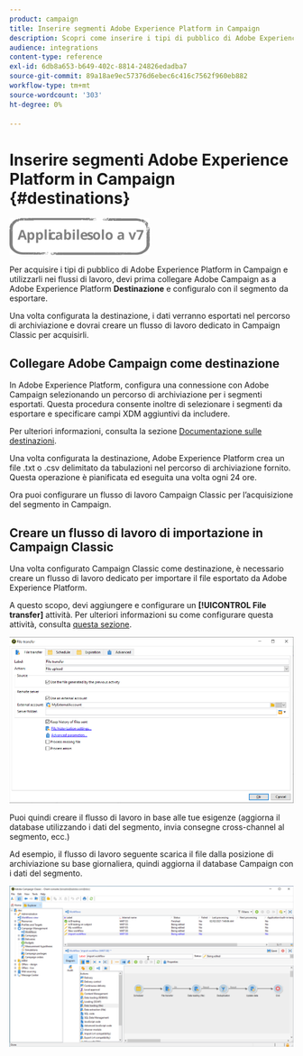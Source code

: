 ```yaml
---
product: campaign
title: Inserire segmenti Adobe Experience Platform in Campaign
description: Scopri come inserire i tipi di pubblico di Adobe Experience Platform in Campaign Classic.
audience: integrations
content-type: reference
exl-id: 6db8a653-b649-402c-8814-24826edadba7
source-git-commit: 89a18ae9ec57376d6ebec6c416c7562f960eb882
workflow-type: tm+mt
source-wordcount: '303'
ht-degree: 0%

---
```


# Inserire segmenti Adobe Experience Platform in Campaign {#destinations}

![](../../assets/v7-only.svg)

Per acquisire i tipi di pubblico di Adobe Experience Platform in Campaign e utilizzarli nei flussi di lavoro, devi prima collegare Adobe Campaign as a Adobe Experience Platform **Destinazione** e configuralo con il segmento da esportare.

Una volta configurata la destinazione, i dati verranno esportati nel percorso di archiviazione e dovrai creare un flusso di lavoro dedicato in Campaign Classic per acquisirli.

## Collegare Adobe Campaign come destinazione

In Adobe Experience Platform, configura una connessione con Adobe Campaign selezionando un percorso di archiviazione per i segmenti esportati. Questa procedura consente inoltre di selezionare i segmenti da esportare e specificare campi XDM aggiuntivi da includere.

Per ulteriori informazioni, consulta la sezione [Documentazione sulle destinazioni](https://experienceleague.adobe.com/docs/experience-platform/destinations/catalog/email-marketing/adobe-campaign.html).

Una volta configurata la destinazione, Adobe Experience Platform crea un file .txt o .csv delimitato da tabulazioni nel percorso di archiviazione fornito. Questa operazione è pianificata ed eseguita una volta ogni 24 ore.

Ora puoi configurare un flusso di lavoro Campaign Classic per l’acquisizione del segmento in Campaign.

## Creare un flusso di lavoro di importazione in Campaign Classic

Una volta configurato Campaign Classic come destinazione, è necessario creare un flusso di lavoro dedicato per importare il file esportato da Adobe Experience Platform.

A questo scopo, devi aggiungere e configurare un **[!UICONTROL File transfer]** attività. Per ulteriori informazioni su come configurare questa attività, consulta [questa sezione](../../workflow/using/file-transfer.md).

![](assets/rtcdp-file-transfer.png)

Puoi quindi creare il flusso di lavoro in base alle tue esigenze (aggiorna il database utilizzando i dati del segmento, invia consegne cross-channel al segmento, ecc.)

Ad esempio, il flusso di lavoro seguente scarica il file dalla posizione di archiviazione su base giornaliera, quindi aggiorna il database Campaign con i dati del segmento.

![](assets/rtcdp-workflow.png)
